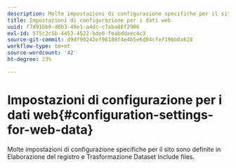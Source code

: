 ```yaml
---
description: Molte impostazioni di configurazione specifiche per il sito sono definite in Elaborazione del registro e Trasformazione Dataset Include files.
title: Impostazioni di configurazione per i dati web
uuid: f7d91bb9-d6b3-49e1-a4dc-c7aba08f2906
exl-id: 575c2c5b-4453-4522-bde0-feabddaec4c3
source-git-commit: d9df90242ef96188f4e4b5e6d04cfef196b0a628
workflow-type: tm+mt
source-wordcount: '42'
ht-degree: 23%

---
```


# Impostazioni di configurazione per i dati web{#configuration-settings-for-web-data}

Molte impostazioni di configurazione specifiche per il sito sono definite in Elaborazione del registro e Trasformazione Dataset Include files.

